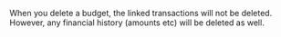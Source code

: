 When you delete a budget, the linked transactions will not be deleted. However, any financial history (amounts etc) will be deleted as well.


